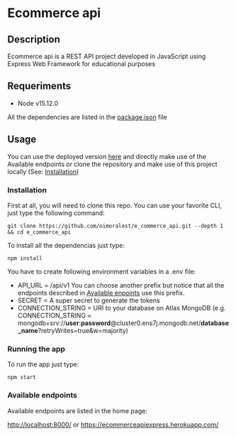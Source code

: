 # Ecommerce api

## Description

Ecommerce api is a REST API project developed in JavaScript using Express Web Framework for educational purposes

## Requeriments

- Node v15.12.0

All the dependencies are listed in the [package.json](package.json) file

## Usage

You can use the deployed version [here](https://ecommerceapiexpress.herokuapp.com/) and directly make use of the Available endpoints or clone the repository and make use of this project locally (See: [Installation](#installation))

### Installation

First at all, you will need to clone this repo. You can use your favorite CLI, just type the following command:

    git clone https://github.com/oimoralest/e_commerce_api.git --depth 1 && cd e_commerce_api

To install all the dependencias just type:

    npm install

You have to create following environment variables in a .env file:

- API_URL = /api/v1 You can choose another prefix but notice that all the endpoints described in [Available enpoints](#available-endpoints) use this prefix.
- SECRET = A super secret to generate the tokens
- CONNECTION_STRING = URI to your database on Atlas MongoDB (e.g. CONNECTION_STRING = mongodb+srv://**user**:**password**@cluster0.ens7j.mongodb.net/**database_name**?retryWrites=true&w=majority)

### Running the app

To run the app just type:

    npm start

### Available endpoints

Available endpoints are listed in the home page:

<http://localhost:8000/> or <https://ecommerceapiexpress.herokuapp.com/>
